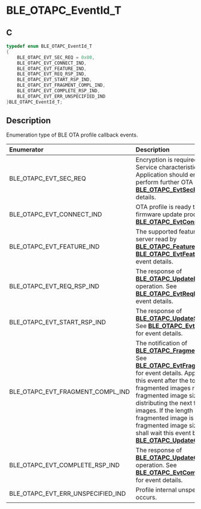 # BLE_OTAPC_EventId_T

## C

```c
typedef enum BLE_OTAPC_EventId_T
{
    BLE_OTAPC_EVT_SEC_REQ = 0x00,
    BLE_OTAPC_EVT_CONNECT_IND,
    BLE_OTAPC_EVT_FEATURE_IND,
    BLE_OTAPC_EVT_REQ_RSP_IND,
    BLE_OTAPC_EVT_START_RSP_IND,
    BLE_OTAPC_EVT_FRAGMENT_COMPL_IND,
    BLE_OTAPC_EVT_COMPLETE_RSP_IND,
    BLE_OTAPC_EVT_ERR_UNSPECIFIED_IND
}BLE_OTAPC_EventId_T;
```

## Description

Enumeration type of BLE OTA profile callback events.


|Enumerator|Description|
|:---|:---|
|BLE_OTAPC_EVT_SEC_REQ|Encryption is required accessing OTA Service characteristic at remote. Application should encrypt the link to perform further OTA operations. See **[BLE_OTAPC_EvtSecReq_T](GUID-8218626C-2201-4A30-86A0-3CFAECD9377C.md)** for event details.|
|BLE_OTAPC_EVT_CONNECT_IND|OTA profile is ready to perform firmware update procedure. **[BLE_OTAPC_EvtConnectIndInd_T](GUID-D2A5728F-97C0-4162-9B60-DFB36BE3E509.md)**.|
|BLE_OTAPC_EVT_FEATURE_IND|The supported feature of the OTA server read by **[BLE_OTAPC_FeatureDisc](GUID-87B162B6-FBC2-43A6-A682-BA51B7C7BB29.md)**. See **[BLE_OTAPC_EvtFeatureIndInd_T](GUID-B1F49323-FF0B-472C-B08D-EB1698EB0451.md)** for event details.|
|BLE_OTAPC_EVT_REQ_RSP_IND|The response of **[BLE_OTAPC_UpdateRequest](GUID-C096302B-EB91-4753-A336-87A6A900AEB2.md)** operation. See **[BLE_OTAPC_EvtReqRspIndInd_T](GUID-0D323C68-9AA6-4354-A1D8-FC3EF488CF64.md)** for event details.|
|BLE_OTAPC_EVT_START_RSP_IND|The response of **[BLE_OTAPC_UpdateStart](GUID-A5AE4496-99AE-4A84-A0A1-B848300996AE.md)** operation. See **[BLE_OTAPC_EvtStartRspIndInd_T](GUID-60CCBA0E-4232-4D5B-8B46-35B2CD246961.md)** for event details.|
|BLE_OTAPC_EVT_FRAGMENT_COMPL_IND|The notification of **[BLE_OTAPC_FragmentDist](GUID-9806FC76-0B63-4835-90DB-A7AD543B11B9.md)** operation. See **[BLE_OTAPC_EvtFragmentComplInd_T](GUID-B14A1515-4274-467B-AAB0-50290E337798.md)** for event details. Application shall wait this event after the total length of sent fragmented images reaches to max fragmented image size before distributing the next fragmented images. If the length of remaining fragmented image is less than max fragmented image size, application shall wait this event before calling **[BLE_OTAPC_UpdateComplete](GUID-FCED7BD4-01EB-4F63-93F1-5B6807341680.md)**.| 
|BLE_OTAPC_EVT_COMPLETE_RSP_IND|The response of **[BLE_OTAPC_UpdateComplete](GUID-FCED7BD4-01EB-4F63-93F1-5B6807341680.md)** operation. See **[BLE_OTAPC_EvtCompleteRspIndInd_T](GUID-8B3BD5D8-904A-48D1-B138-458A09A0BE39.md)** for event details.|
|BLE_OTAPC_EVT_ERR_UNSPECIFIED_IND|Profile internal unspecified error occurs.|
